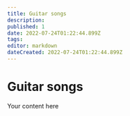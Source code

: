 ```yaml
---
title: Guitar songs
description: 
published: 1
date: 2022-07-24T01:22:44.899Z
tags: 
editor: markdown
dateCreated: 2022-07-24T01:22:44.899Z
---
```


# Guitar songs
Your content here